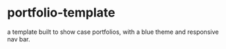 # portfolio-template
a template built to show case portfolios, with a blue theme and responsive nav bar.
